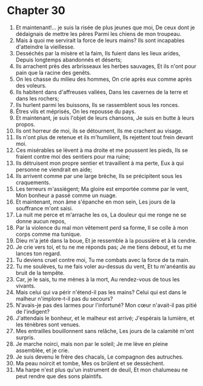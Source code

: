 # Chapter 30

1. Et maintenant!... je suis la risée de plus jeunes que moi, De ceux dont je dédaignais de mettre les pères Parmi les chiens de mon troupeau.
2. Mais à quoi me servirait la force de leurs mains? Ils sont incapables d'atteindre la vieillesse.
3. Desséchés par la misère et la faim, Ils fuient dans les lieux arides, Depuis longtemps abandonnés et déserts;
4. Ils arrachent près des arbrisseaux les herbes sauvages, Et ils n'ont pour pain que la racine des genêts.
5. On les chasse du milieu des hommes, On crie après eux comme après des voleurs.
6. Ils habitent dans d'affreuses vallées, Dans les cavernes de la terre et dans les rochers;
7. Ils hurlent parmi les buissons, Ils se rassemblent sous les ronces.
8. Êtres vils et méprisés, On les repousse du pays.
9. Et maintenant, je suis l'objet de leurs chansons, Je suis en butte à leurs propos.
10. Ils ont horreur de moi, ils se détournent, Ils me crachent au visage.
11. Ils n'ont plus de retenue et ils m'humilient, Ils rejettent tout frein devant moi.
12. Ces misérables se lèvent à ma droite et me poussent les pieds, Ils se fraient contre moi des sentiers pour ma ruine;
13. Ils détruisent mon propre sentier et travaillent à ma perte, Eux à qui personne ne viendrait en aide;
14. Ils arrivent comme par une large brèche, Ils se précipitent sous les craquements.
15. Les terreurs m'assiègent; Ma gloire est emportée comme par le vent, Mon bonheur a passé comme un nuage.
16. Et maintenant, mon âme s'épanche en mon sein, Les jours de la souffrance m'ont saisi.
17. La nuit me perce et m'arrache les os, La douleur qui me ronge ne se donne aucun repos,
18. Par la violence du mal mon vêtement perd sa forme, Il se colle à mon corps comme ma tunique.
19. Dieu m'a jeté dans la boue, Et je ressemble à la poussière et à la cendre.
20. Je crie vers toi, et tu ne me réponds pas; Je me tiens debout, et tu me lances ton regard.
21. Tu deviens cruel contre moi, Tu me combats avec la force de ta main.
22. Tu me soulèves, tu me fais voler au-dessus du vent, Et tu m'anéantis au bruit de la tempête.
23. Car, je le sais, tu me mènes à la mort, Au rendez-vous de tous les vivants.
24. Mais celui qui va périr n'étend-il pas les mains? Celui qui est dans le malheur n'implore-t-il pas du secours?
25. N'avais-je pas des larmes pour l'infortuné? Mon cœur n'avait-il pas pitié de l'indigent?
26. J'attendais le bonheur, et le malheur est arrivé; J'espérais la lumière, et les ténèbres sont venues.
27. Mes entrailles bouillonnent sans relâche, Les jours de la calamité m'ont surpris.
28. Je marche noirci, mais non par le soleil; Je me lève en pleine assemblée, et je crie.
29. Je suis devenu le frère des chacals, Le compagnon des autruches.
30. Ma peau noircit et tombe, Mes os brûlent et se dessèchent.
31. Ma harpe n'est plus qu'un instrument de deuil, Et mon chalumeau ne peut rendre que des sons plaintifs.

